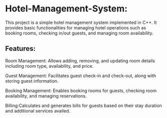 # Hotel-Management-System:

  This project is a simple hotel management system implemented in C++. It provides basic functionalities for managing hotel operations such as booking rooms, checking in/out guests, and managing room availability.

  
  ## Features:
  
   Room Management:     Allows adding, removing, and updating room details including room type, availability, and price.
   
   Guest Management:    Facilitates guest check-in and check-out, along with storing guest information.
   
   Booking Management:  Enables booking rooms for guests, checking room availability, and managing reservations.
   
   Billing:Calculates and generates bills for guests based on their stay duration and additional services availed.
